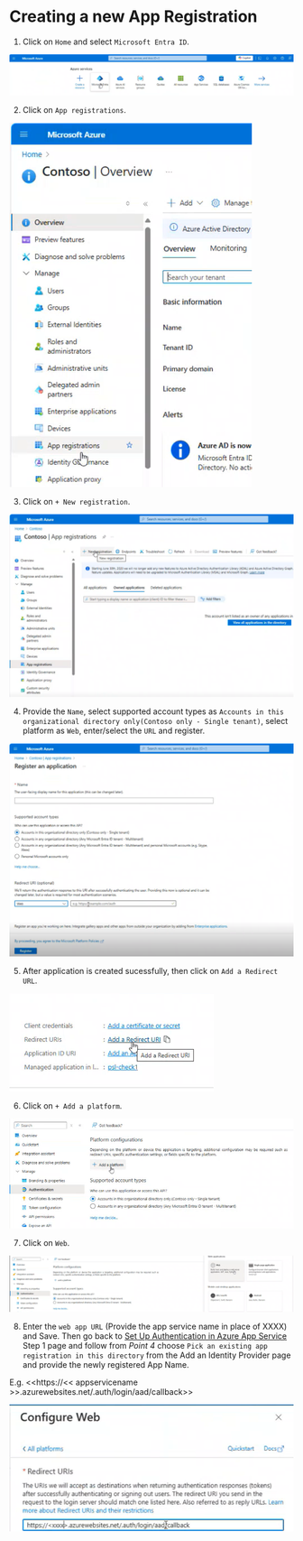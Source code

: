 # Creating a new App Registration

1. Click on `Home` and select `Microsoft Entra ID`.

![Microsoft Entra ID](Images/MicrosoftEntraID.png)

2. Click on `App registrations`.

![App registrations](Images/Appregistrations.png)

3. Click on `+ New registration`.

![New Registrations](Images/NewRegistration.png)

4. Provide the `Name`, select supported account types as `Accounts in this organizational directory only(Contoso only - Single tenant)`, select platform as `Web`, enter/select the `URL` and register.

![Add Details](Images/AddDetails.png)

5. After application is created sucessfully, then click on `Add a Redirect URL`.

![Redirect URL](Images/AddRedirectURL.png)

6. Click on `+ Add a platform`.

![+ Add platform](Images/AddPlatform.png)

7. Click on `Web`.

![Web](Images/Web.png)

8. Enter the `web app URL` (Provide the app service name in place of XXXX) and Save. Then go back to [Set Up Authentication in Azure App Service](/documents/AppAuthentication.md) Step 1 page and follow from _Point 4_ choose `Pick an existing app registration in this directory` from the Add an Identity Provider page and provide the newly registered App Name.

E.g. <<https://<< appservicename >>.azurewebsites.net/.auth/login/aad/callback>>

![Add Details](Images/WebAppURL.png)
